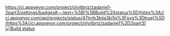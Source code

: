 https://ci.appveyor.com/project/olvitbriz/zadanie1-2part3/settings/badges#:~:text=%5B!%5BBuild%20status%5D(https%3A//ci.appveyor.com/api/projects/status/47lnrb3bjja3ki1q%3Fsvg%3Dtrue)%5D(https%3A//ci.appveyor.com/project/olvitbriz/zadanie1%2D2part3)
[![Build status](https://ci.appveyor.com/api/projects/status/47lnrb3bjja3ki1q?svg=true)](https://ci.appveyor.com/project/olvitbriz/zadanie1-2part3)
